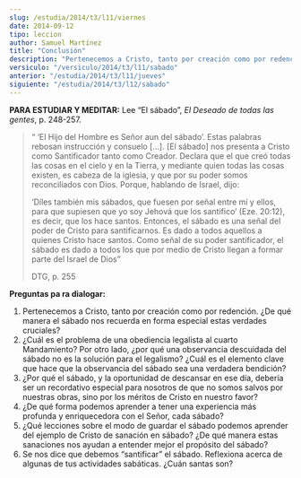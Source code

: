 ```yaml
---
slug: /estudia/2014/t3/l11/viernes
date: 2014-09-12
tipo: leccion
author: Samuel Martínez
title: "Conclusión"
description: "Pertenecemos a Cristo, tanto por creación como por redención. ¿De qué manera el sábado nos recuerda en forma especial estas verdades cruciales?"
versiculo: "/versiculo/2014/t3/l11/sabado"
anterior: "/estudia/2014/t3/l11/jueves"
siguiente: "/estudia/2014/t3/l12/sabado"
---
```


**PARA ESTUDIAR Y MEDITAR:** Lee “El sábado”, _El Deseado de todas las gentes_, p. 248-257.

> “ ‘El Hijo del Hombre es Señor aun del sábado’. Estas palabras rebosan instrucción y consuelo [...]. [El sábado] nos presenta a Cristo como Santificador tanto como Creador. Declara que el que creó todas las cosas en el cielo y en la Tierra, y mediante quien todas las cosas existen, es cabeza de la iglesia, y que por su poder somos reconciliados con Dios. Porque, hablando de Israel, dijo:
>
> ‘Díles también mis sábados, que fuesen por señal entre mí y ellos, para que supiesen que yo soy Jehová que los santifico’ (Eze. 20:12), es decir, que los hace santos. Entonces, el sábado es una señal del poder de Cristo para santificarnos. Es dado a todos aquellos a quienes Cristo hace santos. Como señal de su poder santificador, el sábado es dado a todos los que por medio de Cristo llegan a formar parte del Israel de Dios”
>
> DTG, p. 255

**Preguntas pa ra dialogar:**

1.  Pertenecemos a Cristo, tanto por creación como por redención. ¿De qué manera el sábado nos recuerda en forma especial estas verdades cruciales?
2.  ¿Cuál es el problema de una obediencia legalista al cuarto Mandamiento? Por otro lado, ¿por qué una observancia descuidada del sábado no es la solución para el legalismo? ¿Cuál es el elemento clave que hace que la observancia del sábado sea una verdadera bendición?
3.  ¿Por qué el sábado, y la oportunidad de descansar en ese día, debería ser un recordativo especial para nosotros de que no somos salvos por nuestras obras, sino por los méritos de Cristo en nuestro favor?
4.  ¿De qué forma podemos aprender a tener una experiencia más profunda y enriquecedora con el Señor, cada sábado?
5.  ¿Qué lecciones sobre el modo de guardar el sábado podemos aprender del ejemplo de Cristo de sanación en sábado? ¿De qué manera estas sanaciones nos ayudan a entender mejor el propósito del sábado?
6.  Se nos dice que debemos “santificar” el sábado. Reflexiona acerca de algunas de tus actividades sabáticas. ¿Cuán santas son?
